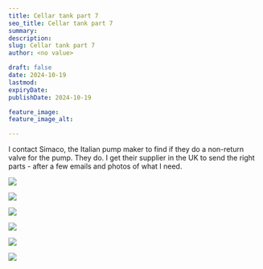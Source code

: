 ```yaml
---
title: Cellar tank part 7
seo_title: Cellar tank part 7
summary:
description:
slug: Cellar tank part 7
author: <no value>

draft: false
date: 2024-10-19
lastmod:
expiryDate:
publishDate: 2024-10-19

feature_image:
feature_image_alt:

---
```

I contact Simaco, the Italian pump maker to find if they do a non-return valve for the pump. They do. I get their supplier in the UK
to send the right parts - after a few emails and photos of what I need.



![](/images/1213.jpeg)

![](/images/1214.jpeg)

![](/images/1215.jpeg)

![](/images/1217.jpeg)

![](/images/1218.jpeg)


![](/images/1221.jpeg)